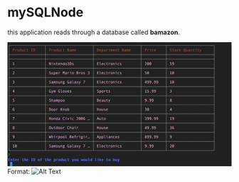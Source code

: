 # mySQLNode
this application reads through a database called **bamazon**.

![screenshot](/table.png)
Format: ![Alt Text](url)